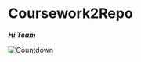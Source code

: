 # Coursework2Repo

***Hi Team***

![Countdown](https://img.shields.io/badge/days%20until%202025-300-blue)
